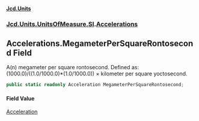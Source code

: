 #### [Jcd.Units](index.md 'index')
### [Jcd.Units.UnitsOfMeasure.SI](Jcd.Units.UnitsOfMeasure.SI.md 'Jcd.Units.UnitsOfMeasure.SI').[Accelerations](Accelerations.md 'Jcd.Units.UnitsOfMeasure.SI.Accelerations')

## Accelerations.MegameterPerSquareRontosecond Field

A(n) megameter per square rontosecond. Defined as: (1000.0)/((1.0/1000.0)*(1.0/1000.0)) × kilometer per square yoctosecond.

```csharp
public static readonly Acceleration MegameterPerSquareRontosecond;
```

#### Field Value
[Acceleration](Acceleration.md 'Jcd.Units.UnitTypes.Acceleration')